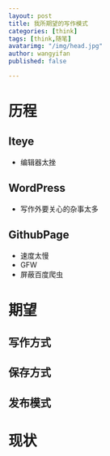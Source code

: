```yaml
---
layout: post
title: 我所期望的写作模式
categories: [think]
tags: [think,随笔]
avatarimg: "/img/head.jpg"
author: wangyifan
published: false

---
```














# 历程
## Iteye
- 编辑器太挫
## WordPress
- 写作外要关心的杂事太多
## GithubPage
- 速度太慢
- GFW
- 屏蔽百度爬虫
# 期望
## 写作方式
## 保存方式
## 发布模式
# 现状

